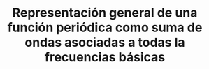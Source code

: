 <h1 align="center"> Representación general de una función periódica como suma de ondas asociadas a todas la frecuencias básicas</h1>
